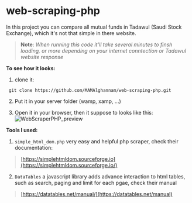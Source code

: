# web-scraping-php

In this project you can compare all mutual funds in Tadawul (Saudi Stock Exchange), which it's not that simple in there website.

> **Note**: *When running this code it'll take several minutes to finsh loading, or more depending on your internet conntection or Tadawul website response*


**To see how it looks:**
1. clone it: 
  ```
   git clone https://github.com/MAMAlghannam/web-scraping-php.git
  ```
2. Put it in your server folder (wamp, xamp, ...)

3. Open it in your browser, then it suppose to looks like this:
    ![WebScraperPHP_preview](https://serving.photos.photobox.com/08730134e179b23829cbf6c404c098d0b64006a1a657fcd93fd9a1b7ffa893718b9ed5dc.jpg)
    

**Tools I used:**
1. ``` simple_html_dom.php ``` very easy and helpful php scraper, check their documentation:
  > [https://simplehtmldom.sourceforge.io](https://simplehtmldom.sourceforge.io/)

2. ``` DataTables ``` a javascript library adds advance interaction to html tables, such as search, paging and limit for each pgae, check their manual
  > [https://datatables.net/manual/](https://datatables.net/manual)
